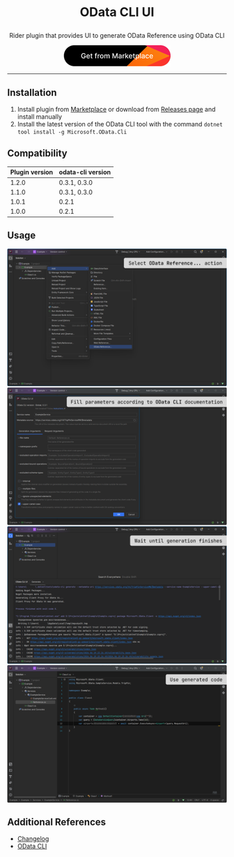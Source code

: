 # <p align="center"> OData CLI UI </p>

<p align="center"> Rider plugin that provides UI to generate OData Reference using OData CLI </p>

<p align="center">
  <a href="https://plugins.jetbrains.com/plugin/24117-odata-cli-ui" target="_blank">
    <img src="/img/marketplace.png" alt="Marketplace link">
  </a>
</p>

---


## Installation

1. Install plugin from [Marketplace](https://plugins.jetbrains.com/plugin/24117-odata-cli-ui) or download from [Releases page](https://github.com/ellizio/odata-cli-ui/releases) and install manually
2. Install the latest version of the OData CLI tool with the command `dotnet tool install -g Microsoft.OData.Cli`


## Compatibility

| Plugin version | odata-cli version |
|----------------|-------------------|
| 1.2.0          | 0.3.1, 0.3.0      |
| 1.1.0          | 0.3.1, 0.3.0      |
| 1.0.1          | 0.2.1             |
| 1.0.0          | 0.2.1             |


## Usage

![](/img/step1.png)
![](/img/step2.png)
![](/img/step3.png)
![](/img/step4.png)


## Additional References

- [Changelog](CHANGELOG.md)
- [OData CLI](https://learn.microsoft.com/en-us/odata/odatacli/getting-started)
